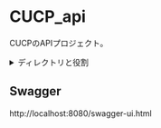 # CUCP_api
CUCPのAPIプロジェクト。  

<details><summary>ディレクトリと役割</summary><div>

```dir
cucp_api
+ environments       :docker-composeなど環境に関するファイルを格納
|  + DB              :ER図を格納
|  + system          :サービスの起動・停止シェルを格納
|  + wiki            :解説マークダウンを格納(GithubのWikiが復帰したら削除するかも)
+ flyway
|  + seed            :サンプルデータをInsertするクエリファイルを格納する
|  + sql             :flywayマイグレーション実行ファイルを格納する
+ src/main
|  + java/biz/uoray/cucp
|  |   + config      :SpringBootやSwaggerなどのコンフィグクラスを格納する
|  |   + controller  :コントローラ層を格納する
|  |   + dto         :EntityをそのままJsonにできないときなどに中継させるクラス
|  |   + request     :フロントから入力されたデータ(Json)をJavaオブジェクトに変換するクラス
|  |   + response    :JavaオブジェクトをJsonにしてフロントに渡す
|  |   + service     :サービス層を格納する
|  + resource        :様々なリソースを配置、詳細は割愛
+ build.gradle       :apiが依存するライブラリやbootタスクなどの定義を書く
+ setting.gradle     :commonへの依存を定義している

```

</div></details>

## Swagger
http://localhost:8080/swagger-ui.html
